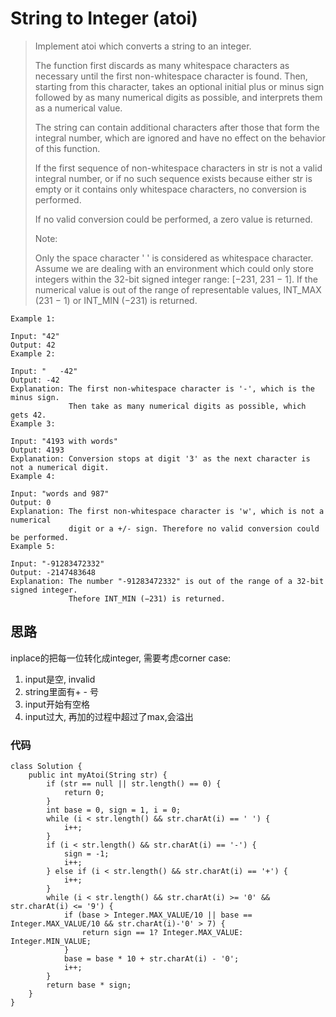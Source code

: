 # String to Integer (atoi)
> Implement atoi which converts a string to an integer.
> 
> The function first discards as many whitespace characters as necessary until the first non-whitespace character is found. Then, starting from this character, takes an optional initial plus or minus sign followed by as many numerical digits as possible, and interprets them as a numerical value.
> 
> The string can contain additional characters after those that form the integral number, which are ignored and have no effect on the behavior of this function.
> 
> If the first sequence of non-whitespace characters in str is not a valid integral number, or if no such sequence exists because either str is empty or it contains only whitespace characters, no conversion is performed.
> 
> If no valid conversion could be performed, a zero value is returned.
> 
> Note:
> 
> Only the space character ' ' is considered as whitespace character.
> Assume we are dealing with an environment which could only store integers within the 32-bit signed integer range: [−231,  231 − 1]. If the numerical value is out of the range of representable values, INT_MAX (231 − 1) or INT_MIN (−231) is returned.

	Example 1:

	Input: "42"
	Output: 42
	Example 2:
	
	Input: "   -42"
	Output: -42
	Explanation: The first non-whitespace character is '-', which is the minus sign.
	             Then take as many numerical digits as possible, which gets 42.
	Example 3:
	
	Input: "4193 with words"
	Output: 4193
	Explanation: Conversion stops at digit '3' as the next character is not a numerical digit.
	Example 4:
	
	Input: "words and 987"
	Output: 0
	Explanation: The first non-whitespace character is 'w', which is not a numerical 
	             digit or a +/- sign. Therefore no valid conversion could be performed.
	Example 5:
	
	Input: "-91283472332"
	Output: -2147483648
	Explanation: The number "-91283472332" is out of the range of a 32-bit signed integer.
	             Thefore INT_MIN (−231) is returned.
	           
## 思路
inplace的把每一位转化成integer, 需要考虑corner case:

1. input是空, invalid
2. string里面有+ - 号
3. input开始有空格
4. input过大, 再加的过程中超过了max,会溢出

### 代码
```
class Solution {
    public int myAtoi(String str) {
        if (str == null || str.length() == 0) {
            return 0;
        }
        int base = 0, sign = 1, i = 0;
        while (i < str.length() && str.charAt(i) == ' ') {
            i++;
        }
        if (i < str.length() && str.charAt(i) == '-') {
            sign = -1;
            i++;
        } else if (i < str.length() && str.charAt(i) == '+') {
            i++;
        }
        while (i < str.length() && str.charAt(i) >= '0' && str.charAt(i) <= '9') {
            if (base > Integer.MAX_VALUE/10 || base == Integer.MAX_VALUE/10 && str.charAt(i)-'0' > 7) {
                return sign == 1? Integer.MAX_VALUE: Integer.MIN_VALUE;
            }
            base = base * 10 + str.charAt(i) - '0';
            i++;
        }
        return base * sign;
    }
}
```